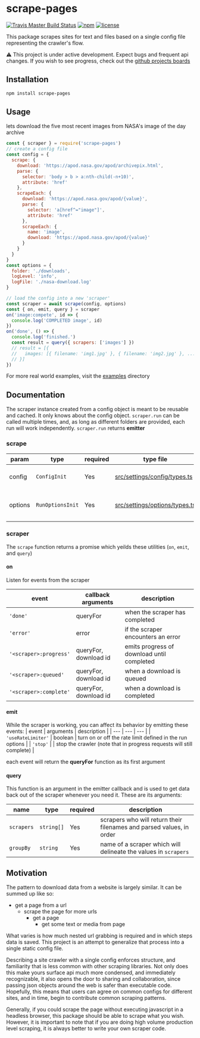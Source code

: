 # scrape-pages

[![Travis Master Build Status](https://travis-ci.com/andykais/scrape-pages.svg?branch=master)](https://travis-ci.com/andykais/scrape-pages)
[![npm](https://img.shields.io/npm/v/scrape-pages.svg)](https://www.npmjs.com/package/scrape-pages)
[![license](https://img.shields.io/github/license/mashape/apistatus.svg)](https://github.com/andykais/scrape-pages/blob/master/LICENSE)

This package scrapes sites for text and files based on a single config file representing the crawler's flow.

:warning: This project is under active development. Expect bugs and frequent api changes. If you wish to see
progress, check out the [github projects boards](https://github.com/andykais/scrape-pages/projects)

## Installation

```bash
npm install scrape-pages
```

## Usage

lets download the five most recent images from NASA's image of the day archive

```javascript
const { scraper } = require('scrape-pages')
// create a config file
const config = {
  scrape: {
    download: 'https://apod.nasa.gov/apod/archivepix.html',
    parse: {
      selector: 'body > b > a:nth-child(-n+10)',
      attribute: 'href'
    },
    scrapeEach: {
      download: 'https://apod.nasa.gov/apod/{value}',
      parse: {
        selector: 'a[href^="image"]',
        attribute: 'href'
      },
      scrapeEach: {
        name: 'image',
        download: 'https://apod.nasa.gov/apod/{value}'
      }
    }
  }
}
const options = {
  folder: './downloads',
  logLevel: 'info',
  logFile: './nasa-download.log'
}

// load the config into a new 'scraper'
const scraper = await scrape(config, options)
const { on, emit, query } = scraper
on('image:compete', id => {
  console.log('COMPLETED image', id)
})
on('done', () => {
  console.log('finished.')
  const result = query({ scrapers: ['images'] })
  // result = [{
  //   images: [{ filename: 'img1.jpg' }, { filename: 'img2.jpg' }, ...]
  // }]
})
```

For more real world examples, visit the [examples](examples) directory

## Documentation

The scraper instance created from a config object is meant to be reusable and cached. It only knows about the
config object. `scraper.run` can be called multiple times, and, as long as different folders are
provided, each run will work independently. `scraper.run` returns **emitter**

### scrape

| param   | type             | required | type file                                                      | description                   |
| ------- | ---------------- | -------- | -------------------------------------------------------------- | ----------------------------- |
| config  | `ConfigInit`     | Yes      | [src/settings/config/types.ts](src/settings/config/types.ts)   | _what_ is being downloaded    |
| options | `RunOptionsInit` | Yes      | [src/settings/options/types.ts](src/settings/options/types.ts) | _how_ something is downloaded |


### scraper
The `scrape` function returns a promise which yeilds these utilities (`on`, `emit`, and `query`)

#### on
Listen for events from the scraper

| event                  | callback arguments    | description                                |
| ---------------------- | --------------------- | ------------------------------------------ |
| `'done'`               | queryFor              | when the scraper has completed             |
| `'error'`              | error                 | if the scraper encounters an error         |
| `'<scraper>:progress'` | queryFor, download id | emits progress of download until completed |
| `'<scraper>:queued'`   | queryFor, download id | when a download is queued                  |
| `'<scraper>:complete'` | queryFor, download id | when a download is completed               |

#### emit

While the scraper is working, you can affect its behavior by emitting these events:
| event | arguments | description |
| --- | --- | --- |
| `'useRateLimiter'` | boolean | turn on or off the rate limit defined in the run options |
| `'stop'` | | stop the crawler (note that in progress requests will still complete) |

each event will return the **queryFor** function as its first argument

#### query

This function is an argument in the emitter callback and is used to get data back out of the scraper whenever
you need it. These are its arguments:

| name | type | required | description |
| --- | --- | --- | --- |
| `scrapers` | `string[]` | Yes | scrapers who will return their filenames and parsed values, in order |
| `groupBy` | `string` | Yes | name of a scraper which will delineate the values in `scrapers` |

## Motivation

The pattern to download data from a website is largely similar. It can be summed up like so:

- get a page from a url
  - scrape the page for more urls
    - get a page
      - get some text or media from page

What varies is how much nested url grabbing is required and in which steps data is saved.
This project is an attempt to generalize that process into a single static config file.

Describing a site crawler with a single config enforces structure, and familiarity that is less common with
other scraping libraries. Not only does this make yours surface api much more condensed, and immediately
recognizable, it also opens the door to sharing and collaboration, since passing json objects around the web
is safer than executable code.
Hopefully, this means that users can agree on common configs for different sites, and in time, begin to contribute common scraping patterns.

Generally, if you could scrape the page without executing javascript in a headless browser,
this package should be able to scrape what you wish. However, it is important to note that if you are doing high volume production level scraping, it is always better to write
your own scraper code.
